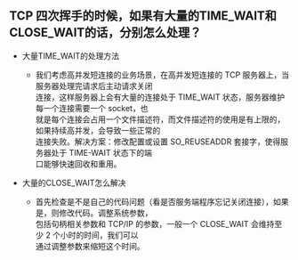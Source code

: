 ## TCP 四次挥手的时候，如果有大量的TIME_WAIT和CLOSE_WAIT的话，分别怎么处理？

* 大量TIME_WAIT的处理方法
  * 我们考虑高并发短连接的业务场景，在高并发短连接的 TCP 服务器上，当服务器处理完请求后主动请求关闭  
    连接，这样服务器上会有大量的连接处于 TIME_WAIT 状态，服务器维护每一个连接需要一个 socket，也  
    就是每个连接会占用一个文件描述符，而文件描述符的使用是有上限的，如果持续高并发，会导致一些正常的  
    连接失败。解决方案：修改配置或设置 SO_REUSEADDR 套接字，使得服务器处于 TIME-WAIT 状态下的端  
    口能够快速回收和重用。


* 大量的CLOSE_WAIT怎么解决
  * 首先检查是不是自己的代码问题（看是否服务端程序忘记关闭连接），如果是，则修改代码。调整系统参数，  
    包括句柄相关参数和 TCP/IP 的参数，一般一个 CLOSE_WAIT 会维持至少 2 个小时的时间，我们可以  
    通过调整参数来缩短这个时间。

